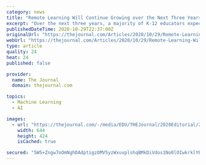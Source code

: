 ```yaml
---
category: news
title: "Remote Learning Will Continue Growing over the Next Three Years"
excerpt: "Over the next three years, a majority of K-12 educators expect online learning and digital curriculum to get ever more-important, while two STEM standbys will go by the wayside."
publishedDateTime: 2020-10-29T22:37:00Z
originalUrl: "https://thejournal.com/Articles/2020/10/29/Remote-Learning-Will-Continue-Growing-over-the-Next-Three-Years.aspx?p=1"
webUrl: "https://thejournal.com/Articles/2020/10/29/Remote-Learning-Will-Continue-Growing-over-the-Next-Three-Years.aspx?p=1"
type: article
quality: 24
heat: 24
published: false

provider:
  name: The Journal
  domain: thejournal.com

topics:
  - Machine Learning
  - AI

images:
  - url: "https://thejournal.com/-/media/EDU/THEJournal/2020Editorial/20201029Promethean_figure_1.jpg"
    width: 644
    height: 424
    isCached: true

secured: "5W5+Zngw7oOmNghDAdptigzOMV5yzWxuvplshqBMkDiVdos1No0lOIwkrklYB3fBcEZ33NpLqDEcRHiMCpnqpz9cHOx3Y3nVva/ef635uPYTcdN+aC+82upcbyLpPxqvEUaZRXZ61X0xyo2PedJzTsoKbgq7fD/EjjIkqE9Dvp26HaEyWqcvAyqtPr7flowDj/0UUQPUm64HjSLC+qJLlGmrR5lrPNTz9gD57waTlSZFjJjdDznaO98if45Ai/FiT+hb6TiSEkbX2dtaN6jIfga5KPMkbaI2vSllP2oi+C0hO8H+fbzf/8J0ojgr0n+rzJDq+a51Zm+WS8tknbCmNZqOvqIOD5mWjGZY5B+e3oI=;5zE3STEgtS3Pcm/Sna/Vrw=="
---
```


